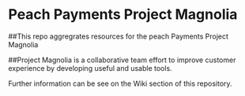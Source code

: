 # Peach Payments Project Magnolia
##This repo aggregrates resources for the peach Payments Project Magnolia

##Project Magnolia is a collaborative team effort to improve customer experience by developing useful and usable tools.

Further information can be see on the Wiki section of this repository.
